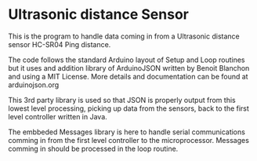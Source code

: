 Ultrasonic distance Sensor
===========================

This is the program to handle data coming in from a Ultrasonic distance 
sensor HC-SR04 Ping distance.

The code follows the standard Arduino layout of Setup and Loop routines but it uses
and addition library of ArduinoJSON written by Benoit Blanchon and using a
MIT License. More details and documentation can be found at arduinojson.org

This 3rd party library is used so that JSON is properly output from this lowest level 
processing, picking up data from the sensors, back to the first level controller 
written in Java. 

The embbeded Messages library is here to handle serial communications comming
in from the first level controller to the microprocessor. Messages comming in
should be processed in the loop routine.  
